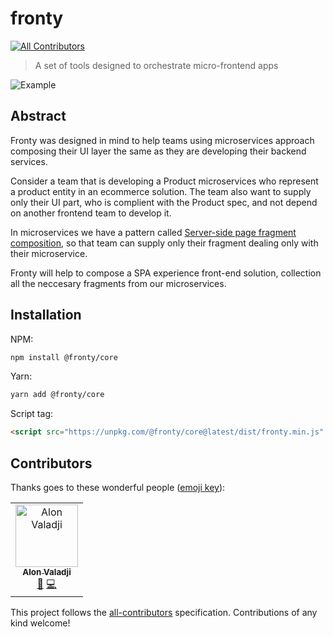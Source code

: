 # fronty
[![All Contributors](https://img.shields.io/badge/all_contributors-1-orange.svg?style=flat-square)](#contributors)

> A set of tools designed to orchestrate micro-frontend apps

![Example](https://github.com/frontyjs/fronty/blob/assets/todos.gif)

## Abstract

Fronty was designed in mind to help teams using microservices approach composing their UI layer the same as they are developing their backend services.

Consider a team that is developing a Product microservices who represent a product entity in an ecommerce solution.
The team also want to supply only their UI part, who is complient with the Product spec, and not depend on another frontend team to develop it.

In microservices we have a pattern called [Server-side page fragment composition](http://microservices.io/patterns/ui/server-side-page-fragment-composition.html), so that team can supply only their fragment dealing only with their microservice.

Fronty will help to compose a SPA experience front-end solution, collection all the neccesary fragments from our microservices.

## Installation

NPM:
```bash
npm install @fronty/core
```

Yarn:
```bash
yarn add @fronty/core
```

Script tag:

```html
<script src="https://unpkg.com/@fronty/core@latest/dist/fronty.min.js" />
```

## Contributors

Thanks goes to these wonderful people ([emoji key](https://allcontributors.org/docs/en/emoji-key)):

<!-- ALL-CONTRIBUTORS-LIST:START - Do not remove or modify this section -->
<!-- prettier-ignore -->
<table><tr><td align="center"><a href="http://www.ronin.co.il"><img src="https://avatars2.githubusercontent.com/u/846044?v=4" width="100px;" alt="Alon Valadji"/><br /><sub><b>Alon Valadji</b></sub></a><br /><a href="#ideas-alonronin" title="Ideas, Planning, & Feedback">🤔</a> <a href="https://github.com/frontyjs/fronty/commits?author=alonronin" title="Code">💻</a></td></tr></table>

<!-- ALL-CONTRIBUTORS-LIST:END -->

This project follows the [all-contributors](https://github.com/all-contributors/all-contributors) specification. Contributions of any kind welcome!